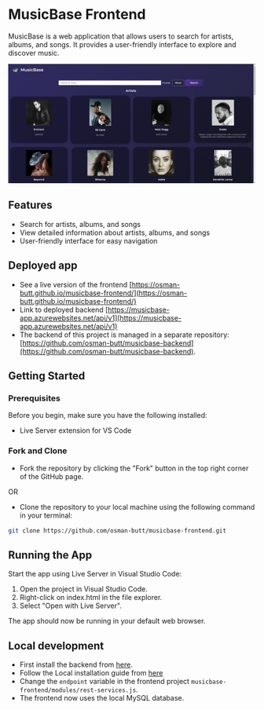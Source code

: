 # MusicBase Frontend
MusicBase is a web application that allows users to search for artists, albums, and songs. It provides a user-friendly interface to explore and discover music.


![UI](https://github.com/osman-butt/musicbase-frontend/blob/main/images/ui.png)


## Features

- Search for artists, albums, and songs
- View detailed information about artists, albums, and songs
- User-friendly interface for easy navigation

## Deployed app

* See a live version of the frontend [https://osman-butt.github.io/musicbase-frontend/](https://osman-butt.github.io/musicbase-frontend/)
* Link to deployed backend [https://musicbase-app.azurewebsites.net/api/v1](https://musicbase-app.azurewebsites.net/api/v1)
* The backend of this project is managed in a separate repository: [https://github.com/osman-butt/musicbase-backend](https://github.com/osman-butt/musicbase-backend).

## Getting Started

### Prerequisites

Before you begin, make sure you have the following installed:
* Live Server extension for VS Code

### Fork and Clone
* Fork the repository by clicking the "Fork" button in the top right corner of the GitHub page.

OR

* Clone the repository to your local machine using the following command in your terminal:
```bash
git clone https://github.com/osman-butt/musicbase-frontend.git
```

## Running the App
Start the app using Live Server in Visual Studio Code:
1. Open the project in Visual Studio Code.
2. Right-click on index.html in the file explorer.
3. Select "Open with Live Server".

The app should now be running in your default web browser.

## Local development
* First install the backend from [here](https://github.com/osman-butt/musicbase-backend).
* Follow the Local installation guide from [here](https://github.com/osman-butt/musicbase-backend/blob/main/README.md)
* Change the ```endpoint``` variable in the frontend project ```musicbase-frontend/modules/rest-services.js```.
* The frontend now uses the local MySQL database.
